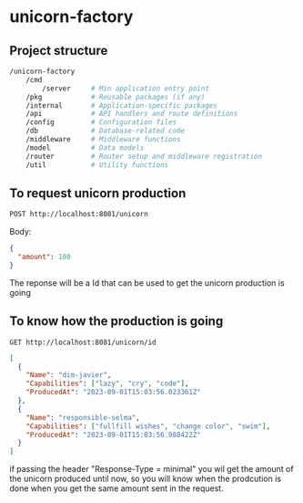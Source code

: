 # unicorn-factory

## Project structure

```bash
/unicorn-factory
    /cmd
        /server     # Min application entry point
    /pkg            # Reusable packages (if any)
    /internal       # Application-specific packages
    /api            # API handlers and route definitions
    /config         # Configuration files
    /db             # Database-related code
    /middleware     # Middleware functions
    /model          # Data models
    /router         # Router setup and middleware registration
    /util           # Utility functions
```

## To request unicorn production

```bash
POST http://localhost:8081/unicorn
```

Body:

```json
{
  "amount": 100
}
```

The reponse will be a Id that can be used to get the unicorn production is going

## To know how the production is going

```curl
GET http://localhost:8081/unicorn/id
```

```json
[
  {
    "Name": "dim-javier",
    "Capabilities": ["lazy", "cry", "code"],
    "ProducedAt": "2023-09-01T15:03:56.023361Z"
  },
  {
    "Name": "responsible-selma",
    "Capabilities": ["fullfill wishes", "change color", "swim"],
    "ProducedAt": "2023-09-01T15:03:56.988422Z"
  }
]
```

if passing the header "Response-Type = minimal" you wil get the amount of the unicorn produced until now, so you will know when the prodcution is done when you get the same amount sent in the request.
